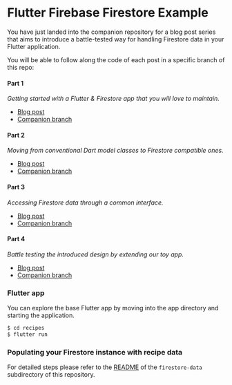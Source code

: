 # Flutter Firebase Firestore Example

You have just landed into the companion repository for a blog post series that aims to introduce a battle-tested way for handling Firestore data in your Flutter application.

You will be able to follow along the code of each post in a specific branch of this repo:

#### Part 1

_Getting started with a Flutter & Firestore app that you will love to maintain._

- [Blog post](https://www.expressflow.com/blog/posts/flutter-firebase-firestore-example-part1)
- [Companion branch](https://github.com/expressflow/flutter-firestore-dao/tree/01-start)

#### Part 2

_Moving from conventional Dart model classes to Firestore compatible ones._

- [Blog post](https://www.expressflow.com/blog/posts/flutter-firebase-firestore-example-part2)
- [Companion branch](https://github.com/expressflow/flutter-firestore-dao/tree/02-firestore-model)

#### Part 3

_Accessing Firestore data through a common interface._

- [Blog post](https://www.expressflow.com/blog/posts/flutter-firebase-firestore-example-part3)
- [Companion branch](https://github.com/expressflow/flutter-firestore-dao/tree/03-firestore-dao)

#### Part 4

_Battle testing the introduced design by extending our toy app._

- [Blog post](https://www.expressflow.com/blog/posts/flutter-firebase-firestore-example-part4)
- [Companion branch](https://github.com/expressflow/flutter-firestore-dao/tree/04-battle-test)

### Flutter app

You can explore the base Flutter app by moving into the app directory and starting the application.

```bash
$ cd recipes
$ flutter run
```

### Populating your Firestore instance with recipe data

For detailed steps please refer to the [README](https://github.com/expressflow/flutter-firestore-dao/blob/02-firestore-model/firestore-data/README.md) of the `firestore-data` subdirectory of this repository.
